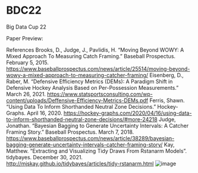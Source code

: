 # BDC22
Big Data Cup 22

Paper Preview: 


References
Brooks, D., Judge, J., Pavlidis, H. “Moving Beyond WOWY: A Mixed Approach To Measuring Catch Framing.” Baseball Prospectus. February 5, 2015. https://www.baseballprospectus.com/news/article/25514/moving-beyond-wowy-a-mixed-approach-to-measuring-catcher-framing/
Eisenberg, D., Raber, M. “Defensive Efficiency Metrics (DEMs): A Paradigm Shift in Defensive Hockey Analysis Based on Per-Possession Measurements.” March 26, 2021. https://www.statsportsconsulting.com/wp-content/uploads/Deffensive-Efficiency-Metrics-DEMs.pdf
Ferris, Shawn. “Using Data To Inform Shorthanded Neutral Zone Decisions.” Hockey-Graphs. April 16, 2020. https://hockey-graphs.com/2020/04/16/using-data-to-inform-shorthanded-neutral-zone-decisions/#more-24218
Judge, Jonathan. “Bayesian Bagging to Generate Uncertainty Intervals: A Catcher Framing Story.” Baseball Prospectus. March 7, 2018. https://www.baseballprospectus.com/news/article/38289/bayesian-bagging-generate-uncertainty-intervals-catcher-framing-story/
Kay, Matthew. “Extracting and Visualizing Tidy Draws From Rstanarm Models”. tidybayes. December 30, 2021. http://mjskay.github.io/tidybayes/articles/tidy-rstanarm.html
![image](https://user-images.githubusercontent.com/20390351/166849151-ee28c646-5b4a-4228-bcb5-57696c66f6af.png)

